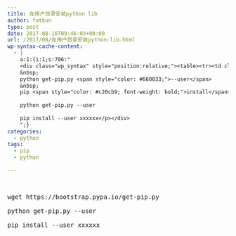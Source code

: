 ```yaml
---
title: 在用户目录安装python lib
author: fatkun
type: post
date: 2017-08-16T09:46:03+00:00
url: /2017/08/在用户目录安装python-lib.html
wp-syntax-cache-content:
  - |
    a:1:{i:1;s:706:"
    <div class="wp_syntax" style="position:relative;"><table><tr><td class="code"><pre class="bash" style="font-family:monospace;"><span style="color: #c20cb9; font-weight: bold;">wget</span> https:<span style="color: #000000; font-weight: bold;">//</span>bootstrap.pypa.io<span style="color: #000000; font-weight: bold;">/</span>get-pip.py
    &nbsp;
    python get-pip.py <span style="color: #660033;">--user</span>
    &nbsp;
    pip <span style="color: #c20cb9; font-weight: bold;">install</span> <span style="color: #660033;">--user</span> xxxxxx</pre></td></tr></table><p class="theCode" style="display:none;">wget https://bootstrap.pypa.io/get-pip.py
    
    python get-pip.py --user
    
    pip install --user xxxxxx</p></div>
    ";}
categories:
  - python
tags:
  - pip
  - python

---
```

&nbsp;
<pre lang="bash" escaped="true">wget https://bootstrap.pypa.io/get-pip.py

python get-pip.py --user

pip install --user xxxxxx</pre>
